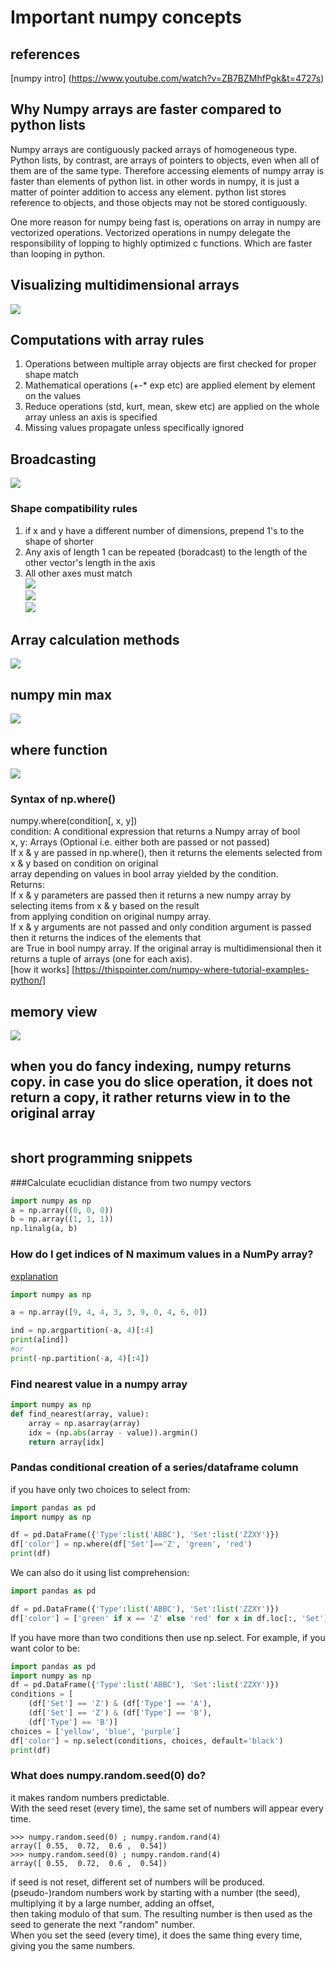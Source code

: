 # Important numpy concepts

## references
[numpy intro] (https://www.youtube.com/watch?v=ZB7BZMhfPgk&t=4727s)

## Why Numpy arrays are faster compared to python lists
Numpy arrays are contiguously packed arrays of homogeneous type. Python lists, by contrast, are arrays of pointers to objects, 
even when all of them are of the same type. Therefore accessing elements of numpy array is faster than elements of python list.
in other words in numpy, it is just a matter of pointer addition to access any element. python list stores reference to objects, and those objects
may not be stored contiguously.

One more reason for numpy being fast is, operations on array in numpy are vectorized operations. Vectorized operations in numpy delegate the responsibility of
lopping to highly optimized c functions. Which are faster than looping in python.


## Visualizing multidimensional arrays
![](images/numpy_multi_dim_array.PNG)

## Computations with array rules
1. Operations between multiple array objects are first checked for proper shape match
2. Mathematical operations (+-* exp etc) are applied element by element on the values
3. Reduce operations (std, kurt, mean, skew etc) are applied on the whole array unless an axis is specified
4. Missing values propagate unless specifically ignored

## Broadcasting
![](images/numpy_array_broadcasting.PNG)  
### Shape compatibility rules
1. if x and y have a different number of dimensions, prepend 1's to the shape of shorter
2. Any axis of length 1 can be repeated (boradcast) to the length of the other vector's length in the axis
3. All other axes must match  
![](images/broadcasting_example1.PNG)  
![](images/broadcasting_example2.PNG)  
![](images/broadcasting_example3.PNG)  



## Array calculation methods
![](images/array_calc_methods.PNG)

## numpy min max 
![](images/numpy_min_max.PNG)

## where function
![](images/where.PNG)

### Syntax of np.where()  
numpy.where(condition[, x, y])  
condition: A conditional expression that returns a Numpy array of bool  
x, y: Arrays (Optional i.e. either both are passed or not passed)  
If x & y are passed in np.where(), then it returns the elements selected from x & y based on condition on original    
array depending on values in bool array yielded by the condition.  
Returns:  
If x & y parameters are passed then it returns a new numpy array by selecting items from x & y based on the result  
from applying condition on original numpy array.  
If x & y arguments are not passed and only condition argument is passed then it returns the indices of the elements that  
are True in bool numpy array. If the original array is multidimensional then it returns a tuple of arrays (one for each axis).  
[how it works] [https://thispointer.com/numpy-where-tutorial-examples-python/]

## memory view
![](images/memory_view.PNG)

## when you do fancy indexing, numpy returns copy. in case you do slice operation, it does not return a copy, it rather returns view in to the original array

```python

```

## short programming snippets
###Calculate ecuclidian distance from two numpy vectors
```python
import numpy as np
a = np.array((0, 0, 0))
b = np.array((1, 1, 1))
np.linalg(a, b)

```
### How do I get indices of N maximum values in a NumPy array?
[explanation](https://numpy.org/doc/stable/reference/generated/numpy.argpartition.html)
```python
import numpy as np

a = np.array([9, 4, 4, 3, 3, 9, 0, 4, 6, 0])

ind = np.argpartition(-a, 4)[:4]
print(a[ind])
#or
print(-np.partition(-a, 4)[:4])
```

### Find nearest value in a numpy array
```python
import numpy as np
def find_nearest(array, value):
    array = np.asarray(array)
    idx = (np.abs(array - value)).argmin()
    return array[idx]

```
### Pandas conditional creation of a series/dataframe column
if you have only two choices to select from:
```python
import pandas as pd
import numpy as np

df = pd.DataFrame({'Type':list('ABBC'), 'Set':list('ZZXY')})
df['color'] = np.where(df['Set']=='Z', 'green', 'red')
print(df)
```
We can also do it using list comprehension:
```python
import pandas as pd

df = pd.DataFrame({'Type':list('ABBC'), 'Set':list('ZZXY')})
df['color'] = ['green' if x == 'Z' else 'red' for x in df.loc[:, 'Set']]
```
If  you have more than two conditions then use np.select. For example, if you want color to be:
```python
import pandas as pd
import numpy as np
df = pd.DataFrame({'Type':list('ABBC'), 'Set':list('ZZXY')})
conditions = [
    (df['Set'] == 'Z') & (df['Type'] == 'A'),
    (df['Set'] == 'Z') & (df['Type'] == 'B'),
    (df['Type'] == 'B')]
choices = ['yellow', 'blue', 'purple']
df['color'] = np.select(conditions, choices, default='black')
print(df)
```
### What does numpy.random.seed(0) do?
it makes random numbers predictable.  
With the seed reset (every time), the same set of numbers will appear every time.
```shell script
>>> numpy.random.seed(0) ; numpy.random.rand(4)
array([ 0.55,  0.72,  0.6 ,  0.54])
>>> numpy.random.seed(0) ; numpy.random.rand(4)
array([ 0.55,  0.72,  0.6 ,  0.54])
```
if seed is not reset, different set of numbers will be produced.  
(pseudo-)random numbers work by starting with a number (the seed), multiplying it by a large number, adding an offset,  
then taking modulo of that sum. The resulting number is then used as the seed to generate the next "random" number.  
When you set the seed (every time), it does the same thing every time, giving you the same numbers.  




